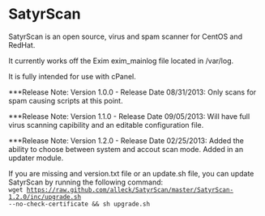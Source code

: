 SatyrScan
=============

SatyrScan is an open source, virus and spam scanner for CentOS and RedHat.

It currently works off the Exim exim_mainlog file located in /var/log.

It is fully intended for use with cPanel.

***Release Note: Version 1.0.0 - Release Date 08/31/2013: Only scans for spam causing scripts at this point.

***Release Note: Version 1.1.0 - Release Date 09/05/2013: Will have full virus scanning capibility and an editable configuration file.

***Release Note: Version 1.2.0 - Release Date 02/25/2013: Added the ability to choose between system and accout scan mode. Added in an updater module.

If you are missing and version.txt file or an update.sh file, you can update SatyrScan by running the following command: <br />
<code>wget https://raw.github.com/alleck/SatyrScan/master/SatyrScan-1.2.0/inc/upgrade.sh --no-check-certificate && sh upgrade.sh</code>
